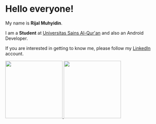 # Hello everyone! 

My name is **Rijal Muhyidin**.

I am a **Student** at [Universitas Sains Al-Qur'an](https://unsiq.ac.id/) and also an Android Developer.

If you are interested in getting to know me, please follow my [LinkedIn](https://www.linkedin.com/in/gilang-adhan/) account.

<p align="left">
  <a href="https://github.com/gilangadhan">
    <img height="180em" src="https://github-readme-stats-eight-theta.vercel.app/api?username=rijalmyd&show_icons=true&theme=algolia&include_all_commits=true&count_private=true"/>
    <img height="180em" src="https://github-readme-stats-eight-theta.vercel.app/api/top-langs/?username=rijalmyd&layout=compact&langs_count=8&theme=algolia"/>
  </a>
</p>
